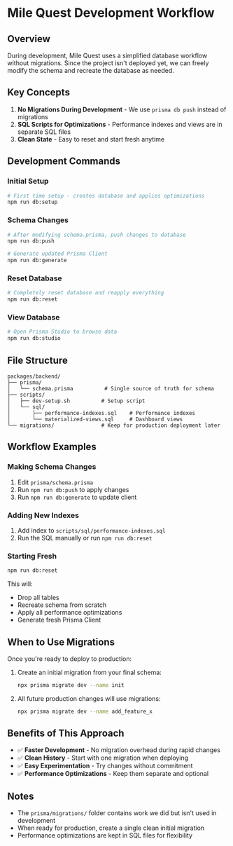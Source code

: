 # Mile Quest Development Workflow

## Overview

During development, Mile Quest uses a simplified database workflow without migrations. Since the project isn't deployed yet, we can freely modify the schema and recreate the database as needed.

## Key Concepts

1. **No Migrations During Development** - We use `prisma db push` instead of migrations
2. **SQL Scripts for Optimizations** - Performance indexes and views are in separate SQL files
3. **Clean State** - Easy to reset and start fresh anytime

## Development Commands

### Initial Setup
```bash
# First time setup - creates database and applies optimizations
npm run db:setup
```

### Schema Changes
```bash
# After modifying schema.prisma, push changes to database
npm run db:push

# Generate updated Prisma Client
npm run db:generate
```

### Reset Database
```bash
# Completely reset database and reapply everything
npm run db:reset
```

### View Database
```bash
# Open Prisma Studio to browse data
npm run db:studio
```

## File Structure

```
packages/backend/
├── prisma/
│   └── schema.prisma          # Single source of truth for schema
├── scripts/
│   ├── dev-setup.sh          # Setup script
│   └── sql/
│       ├── performance-indexes.sql    # Performance indexes
│       └── materialized-views.sql     # Dashboard views
└── migrations/               # Keep for production deployment later
```

## Workflow Examples

### Making Schema Changes

1. Edit `prisma/schema.prisma`
2. Run `npm run db:push` to apply changes
3. Run `npm run db:generate` to update client

### Adding New Indexes

1. Add index to `scripts/sql/performance-indexes.sql`
2. Run the SQL manually or run `npm run db:reset`

### Starting Fresh

```bash
npm run db:reset
```

This will:
- Drop all tables
- Recreate schema from scratch
- Apply all performance optimizations
- Generate fresh Prisma Client

## When to Use Migrations

Once you're ready to deploy to production:

1. Create an initial migration from your final schema:
   ```bash
   npx prisma migrate dev --name init
   ```

2. All future production changes will use migrations:
   ```bash
   npx prisma migrate dev --name add_feature_x
   ```

## Benefits of This Approach

- ✅ **Faster Development** - No migration overhead during rapid changes
- ✅ **Clean History** - Start with one migration when deploying
- ✅ **Easy Experimentation** - Try changes without commitment
- ✅ **Performance Optimizations** - Keep them separate and optional

## Notes

- The `prisma/migrations/` folder contains work we did but isn't used in development
- When ready for production, create a single clean initial migration
- Performance optimizations are kept in SQL files for flexibility